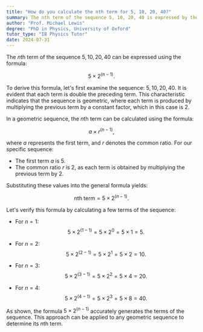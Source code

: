 ```yaml
---
title: "How do you calculate the nth term for 5, 10, 20, 40?"
summary: The nth term of the sequence 5, 10, 20, 40 is expressed by the formula $5 \times 2^{(n-1)}$, indicating it is a geometric progression with a common ratio of 2.
author: "Prof. Michael Lewis"
degree: "PhD in Physics, University of Oxford"
tutor_type: "IB Physics Tutor"
date: 2024-07-31
---
```


The $n$th term of the sequence $5, 10, 20, 40$ can be expressed using the formula:

$$
5 \times 2^{(n-1)}.
$$

To derive this formula, let's first examine the sequence: $5, 10, 20, 40$. It is evident that each term is double the preceding term. This characteristic indicates that the sequence is geometric, where each term is produced by multiplying the previous term by a constant factor, which in this case is $2$.

In a geometric sequence, the $n$th term can be calculated using the formula:

$$
a \times r^{(n-1)},
$$

where $a$ represents the first term, and $r$ denotes the common ratio. For our specific sequence:
- The first term $a$ is $5$.
- The common ratio $r$ is $2$, as each term is obtained by multiplying the previous term by $2$.

Substituting these values into the general formula yields:

$$
\text{nth term} = 5 \times 2^{(n-1)}.
$$

Let's verify this formula by calculating a few terms of the sequence:

- For $n = 1$: 
  $$
  5 \times 2^{(1-1)} = 5 \times 2^0 = 5 \times 1 = 5.
  $$

- For $n = 2$: 
  $$
  5 \times 2^{(2-1)} = 5 \times 2^1 = 5 \times 2 = 10.
  $$

- For $n = 3$: 
  $$
  5 \times 2^{(3-1)} = 5 \times 2^2 = 5 \times 4 = 20.
  $$

- For $n = 4$: 
  $$
  5 \times 2^{(4-1)} = 5 \times 2^3 = 5 \times 8 = 40.
  $$

As shown, the formula $5 \times 2^{(n-1)}$ accurately generates the terms of the sequence. This approach can be applied to any geometric sequence to determine its $n$th term.
    
